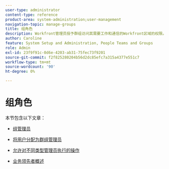 ```yaml
---
user-type: administrator
content-type: reference
product-area: system-administration;user-management
navigation-topic: manage-groups
title: 组角色
description: Workfront管理员授予群组访问其需要工作和通信的Workfront区域的权限。 然后，每个组都可以将其Workfront信息（如用户、模板、自定义表单和项目）与其他部门的信息分开。 每个组至少需要一个组管理员。 多达14个级别的子组可以存在于一个组中。
author: Caroline
feature: System Setup and Administration, People Teams and Groups
role: Admin
exl-id: 23f9f91c-0d6e-4203-ab31-75fec73f9201
source-git-commit: f2f825280204b56d2dc85efc7a315a4377e551c7
workflow-type: tm+mt
source-wordcount: '90'
ht-degree: 0%

---
```


# 组角色

本节包含以下文章：

* [组管理员](../../../administration-and-setup/manage-groups/group-roles/group-administrators.md)

* [将用户分配为群组管理员](../../../administration-and-setup/manage-groups/group-roles/assign-user-as-group-administrator.md)
* [允许对不同类型管理员执行的操作](../../../administration-and-setup/manage-groups/group-roles/group-actions-allowed-different-types-admins.md)

* [业务领先者概述](../../../administration-and-setup/manage-groups/group-roles/business-leader-overview.md)
